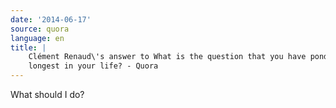```yaml
---
date: '2014-06-17'
source: quora
language: en
title: |
    Clément Renaud\'s answer to What is the question that you have pondered
    longest in your life? - Quora
---
```


What should I do?
